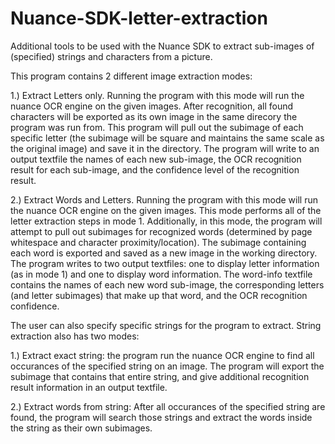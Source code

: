# Nuance-SDK-letter-extraction

Additional tools to be used with the Nuance SDK to extract sub-images of (specified) strings and characters from a picture.

This program contains 2 different image extraction modes:

  1.) Extract Letters only.
      Running the program with this mode will run the nuance OCR engine on the given images. After recognition,
      all found characters will be exported as its own image in the same direcory the program was run from. This program will
      pull out the subimage of each specific letter (the subimage will be square and maintains the same scale as the original image)
      and save it in the directory. The program will write to an output textfile the names of each new sub-image, the OCR recognition
      result for each sub-image, and the confidence level of the recognition result.
      
  2.) Extract Words and Letters.
      Running the program with this mode will run the nuance OCR engine on the given images. This mode performs all of the 
      letter extraction steps in mode 1. Additionally, in this mode, the program will attempt to pull out subimages for
      recognized words (determined by page whitespace and character proximity/location). The subimage containing each word is
      exported and saved as a new image in the working directory. The program writes to two output textfiles: one to display
      letter information (as in mode 1) and one to display word information. The word-info textfile contains the names of
      each new word sub-image, the corresponding letters (and letter subimages) that make up that word, and the 
      OCR recognition confidence. 
     
The user can also specify specific strings for the program to extract. String extraction also has two modes:
  
   1.) Extract exact string: the program run the nuance OCR engine to find all occurances of the specified string
                             on an image. The program will export the subimage that contains that entire string, and
                             give additional recognition result information in an output textfile.
                             
   2.) Extract words from string: After all occurances of the specified string are found, the program will search those
                                  strings and extract the words inside the string as their own subimages.
